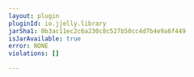 ```yaml
---
layout: plugin
pluginId: io.jjelly.library
jarSha1: 0b3ac11ec2c6a230c8c527b50cc4d7b4e9a6f449
isJarAvailable: true
error: NONE
violations: []

---
```

